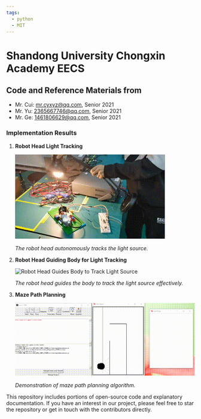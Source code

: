 ```yaml
---
tags:
  - python
  - MIT
---
```


# Shandong University Chongxin Academy EECS

## Code and Reference Materials from

- Mr. Cui: [mr.cyxyz@qq.com](mailto:cyxyz@qq.com), Senior 2021
- Mr. Yu: [2365667746@qq.com](mailto:2365667746@qq.com), Senior 2021
- Mr. Ge: [1461806629@qq.com](mailto:1461806629@qq.com), Senior 2021

### Implementation Results

1. **Robot Head Light Tracking**

   ![Robot Head Light Tracking](\readme\The_robot_head_tracks_the_light_source.gif)

   *The robot head autonomously tracks the light source.*

2. **Robot Head Guiding Body for Light Tracking**

   ![Robot Head Guides Body to Track Light Source](\readme\The_robot_head_guides_the_body_to_track_the_light_source.gif)

   *The robot head guides the body to track the light source effectively.*

3. **Maze Path Planning**

   ![Maze Path Planning](\readme\Maze_path_planning.gif)

   *Demonstration of maze path planning algorithm.*

This repository includes portions of open-source code and explanatory documentation. If you have an interest in our project, please feel free to star the repository or get in touch with the contributors directly.